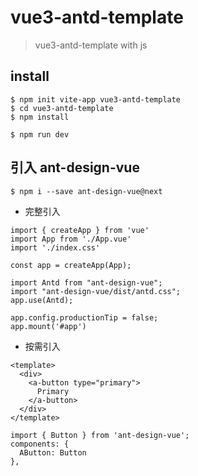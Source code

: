 # vue3-antd-template

>vue3-antd-template with js


## install

```
$ npm init vite-app vue3-antd-template
$ cd vue3-antd-template
$ npm install

$ npm run dev
```

## 引入 ant-design-vue

```
$ npm i --save ant-design-vue@next
```

- 完整引入

```
import { createApp } from 'vue'
import App from './App.vue'
import './index.css'

const app = createApp(App);

import Antd from "ant-design-vue";
import "ant-design-vue/dist/antd.css";
app.use(Antd);

app.config.productionTip = false;
app.mount('#app')
```

- 按需引入

```
<template>
  <div>
    <a-button type="primary">
      Primary
    </a-button>
  </div>
</template>

import { Button } from 'ant-design-vue';
components: {
  AButton: Button
},
```